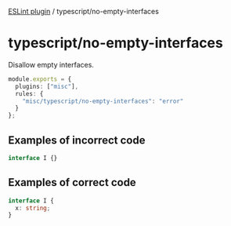 [ESLint plugin](https://ilyub.github.io/eslint-plugin/) / typescript/no-empty-interfaces

# typescript/no-empty-interfaces

Disallow empty interfaces.

```ts
module.exports = {
  plugins: ["misc"],
  rules: {
    "misc/typescript/no-empty-interfaces": "error"
  }
};
```

## Examples of incorrect code

```ts
interface I {}
```

## Examples of correct code

```ts
interface I {
  x: string;
}
```